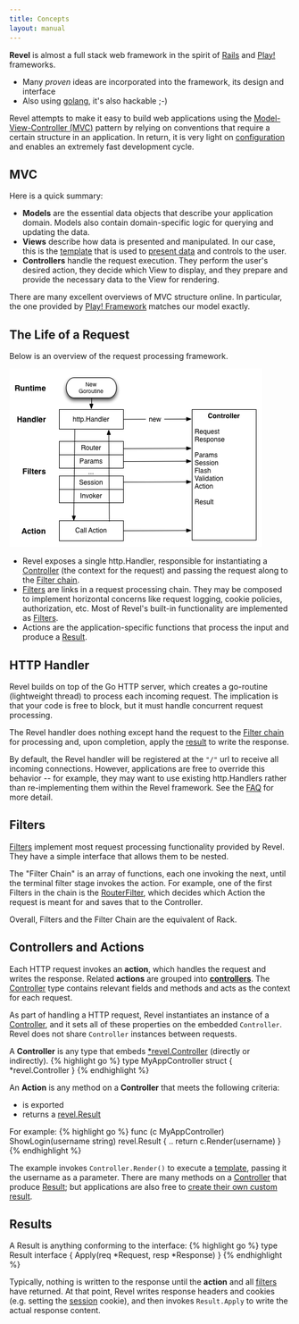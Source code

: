 ```yaml
---
title: Concepts
layout: manual
---
```


**Revel** is almost a full stack web framework in the spirit of [Rails](http://rubyonrails.org/) and [Play!](http://www.playframework.org) frameworks.

- Many  *proven* ideas are incorporated into the framework, its design and interface
- Also using [golang](https://golang.org/), it's also hackable ;-)

Revel attempts to make it easy to build web applications using the [Model-View-Controller
(MVC)](http://en.wikipedia.org/wiki/Model%E2%80%93view%E2%80%93controller)
pattern by relying on conventions that require a certain structure in an
application.  In return, it is very light on [configuration](appconf.html) 
and enables an extremely fast development cycle.

## MVC

Here is a quick summary:

- **Models** are the essential data objects that describe your application domain.
   Models also contain domain-specific logic for querying and updating the data.
- **Views** describe how data is presented and manipulated. In our case, this is
   the [template](templates.html) that is used to [present data](results.html) and controls to the user.
- **Controllers** handle the request execution.  They perform the user's desired
   action, they decide which View to display, and they prepare and provide the
   necessary data to the View for rendering.

There are many excellent overviews of MVC structure online.  In particular, the
one provided by [Play! Framework](http://www.playframework.org) matches our model exactly.

## The Life of a Request

Below is an overview of the request processing framework.

![Life of a Request](/img/RevelDesign.png)


* Revel exposes a single http.Handler, responsible for instantiating a
  [Controller](controllers.html) (the context for the request) and passing the request along to the
  [Filter chain](filters.html).
* [Filters](filters.html) are links in a request processing chain. They may be composed to
  implement horizontal concerns like request logging, cookie policies,
  authorization, etc.  Most of Revel's built-in functionality are implemented as
  [Filters](filters.html).
* Actions are the application-specific functions that process the input and
  produce a [Result](results.html).

## HTTP Handler

Revel builds on top of the Go HTTP server, which creates a go-routine
(lightweight thread) to process each incoming request.  The implication is that
your code is free to block, but it must handle concurrent request processing.

The Revel handler does nothing except hand the request to the [Filter chain](filters.html) for
processing and, upon completion, apply the [result](results.html) to write the response.

By default, the Revel handler will be registered at the `"/"` url to receive all
incoming connections.  However, applications are free to override this behavior
-- for example, they may want to use existing http.Handlers rather than
re-implementing them within the Revel framework.  See the [FAQ](faq.html) for
more detail.

## Filters

[Filters](filters.html) implement most request processing functionality provided
by Revel. They have a simple interface that allows them to be nested.

The "Filter Chain" is an array of functions, each one invoking the next, until
the terminal filter stage invokes the action.  For example, one of the first
Filters in the chain is the [RouterFilter](https://godoc.org/github.com/revel/revel#RouterFilter), 
which decides which Action the request is meant for and saves that to the Controller.

Overall, Filters and the Filter Chain are the equivalent of Rack.

## Controllers and Actions

Each HTTP request invokes an **action**, which handles the request and writes
the response. Related **actions** are grouped into [**controllers**](controllers.html).  The
[Controller](https://godoc.org/github.com/revel/revel#Controller) type contains relevant
fields and methods and acts as the context for each request.

As part of handling a HTTP request, Revel instantiates an instance of a
[Controller](https://godoc.org/github.com/revel/revel#Controller), and it sets all of these properties on the embedded
`Controller`.  Revel does not share `Controller` instances between requests.

A **Controller** is any type that embeds [*revel.Controller](https://godoc.org/github.com/revel/revel#Controller) (directly or indirectly).
{% highlight go %}
type MyAppController struct {
    *revel.Controller
}
{% endhighlight %}

An **Action** is any method on a **Controller** that meets the following criteria:

* is exported
* returns a [revel.Result](results.html)

For example:
{% highlight go %}
func (c MyAppController) ShowLogin(username string) revel.Result {
	..
	return c.Render(username)
}
{% endhighlight %}

The example invokes `Controller.Render()` to execute a [template](templates.html), passing it the
username as a parameter.  There are many methods on a [Controller](https://godoc.org/github.com/revel/revel#Controller) that
produce [Result](https://godoc.org/github.com/revel/revel#Result); but applications are also free to [create their own custom result](results.html#CustomResult).

## Results

A Result is anything conforming to the interface:
{% highlight go %}
type Result interface {
	Apply(req *Request, resp *Response)
}
{% endhighlight %}

Typically, nothing is written to the response until the **action** and all
[filters](filters.html) have returned.  At that point, Revel writes response headers and cookies
(e.g. setting the [session](sessionflash.html) cookie), and then invokes `Result.Apply` to write the
actual response content.
